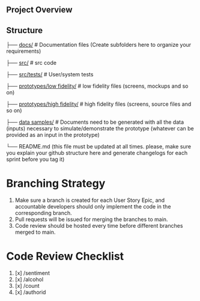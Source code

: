 ## Project Overview


## Structure
├── [docs/](https://github.com/COMP90082-2022-SM2/US-BoxJelly/tree/main/docs)                    # Documentation files (Create subfolders here to organize your requirements)

├── [src/](https://github.com/COMP90082-2022-SM2/US-BoxJelly/tree/main/src)                       # src code

├── [src/tests/](https://github.com/COMP90082-2022-SM2/US-BoxJelly/tree/main/src/test)                    # User/system tests

├── [prototypes/low fidelity/](https://github.com/COMP90082-2022-SM2/US-BoxJelly/tree/main/prototypes/low%20fidelity)     # low fidelity files (screens, mockups and so on)

├── [prototypes/high fidelity/](https://github.com/COMP90082-2022-SM2/US-BoxJelly/tree/main/prototypes/high%20fidelity)     # high fidelity files (screens, source files and so on)

├── [data samples/](https://github.com/COMP90082-2022-SM2/US-BoxJelly/tree/main/data%20samples)      # Documents need to be generated with all the data (inputs) necessary to simulate/demonstrate the prototype (whatever can be provided as an input in the prototype) 

└── README.md (this file must be updated at all times. please, make sure you explain your github structure here and generate changelogs for each sprint before you tag it)

# Branching Strategy
1. Make sure a branch is created for each User Story Epic, and accountable developers should only implement the code in the corresponding branch.
2. Pull requests will be issued for merging the branches to main.
3. Code review should be hosted every time before different branches merged to main.

# Code Review Checklist
1. [x] /sentiment
2. [x] /alcohol
3. [x] /count
4. [x] /authorid